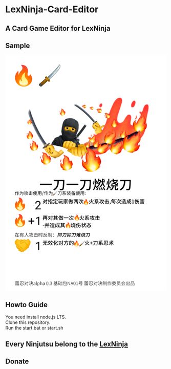 # LexNinja-Card-Editor
## A Card Game Editor for LexNinja
## Sample 
   ![Sample](sample/NA01一刀一刀燃烧刀.png)
## Howto Guide
  You need install node.js LTS.\
  Clone this repository.\
  Run the start.bat or start.sh
## Every Ninjutsu belong to the [LexNinja](https://www.wsfrs.com/)
## Donate
   
